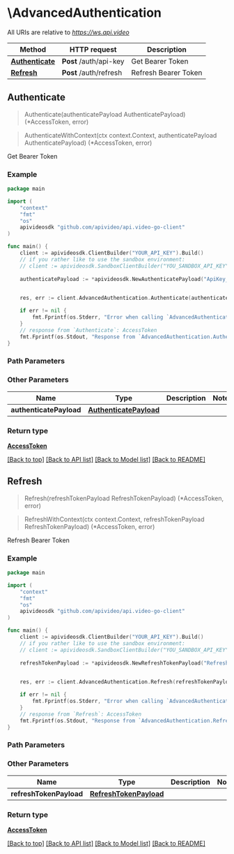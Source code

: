 # \AdvancedAuthentication

All URIs are relative to *https://ws.api.video*

Method | HTTP request | Description
------------- | ------------- | -------------
[**Authenticate**](AdvancedAuthentication.md#Authenticate) | **Post** /auth/api-key | Get Bearer Token
[**Refresh**](AdvancedAuthentication.md#Refresh) | **Post** /auth/refresh | Refresh Bearer Token



## Authenticate

> Authenticate(authenticatePayload AuthenticatePayload) (*AccessToken, error)

> AuthenticateWithContext(ctx context.Context, authenticatePayload AuthenticatePayload) (*AccessToken, error)


Get Bearer Token



### Example

```go
package main

import (
    "context"
    "fmt"
    "os"
    apivideosdk "github.com/apivideo/api.video-go-client"
)

func main() {
    client := apivideosdk.ClientBuilder("YOUR_API_KEY").Build()
    // if you rather like to use the sandbox environment:
    // client := apivideosdk.SandboxClientBuilder("YOU_SANDBOX_API_KEY").Build()
        
    authenticatePayload := *apivideosdk.NewAuthenticatePayload("ApiKey_example") // AuthenticatePayload | 

    
    res, err := client.AdvancedAuthentication.Authenticate(authenticatePayload)

    if err != nil {
        fmt.Fprintf(os.Stderr, "Error when calling `AdvancedAuthentication.Authenticate``: %v\n", err)
    }
    // response from `Authenticate`: AccessToken
    fmt.Fprintf(os.Stdout, "Response from `AdvancedAuthentication.Authenticate`: %v\n", res)
}
```
### Path Parameters



### Other Parameters



Name | Type | Description  | Notes
------------- | ------------- | ------------- | -------------
**authenticatePayload** | [**AuthenticatePayload**](AuthenticatePayload.md) |  | 

### Return type

[**AccessToken**](AccessToken.md)

[[Back to top]](#) [[Back to API list]](../README.md#documentation-for-api-endpoints)
[[Back to Model list]](../README.md#documentation-for-models)
[[Back to README]](../README.md)


## Refresh

> Refresh(refreshTokenPayload RefreshTokenPayload) (*AccessToken, error)

> RefreshWithContext(ctx context.Context, refreshTokenPayload RefreshTokenPayload) (*AccessToken, error)


Refresh Bearer Token



### Example

```go
package main

import (
    "context"
    "fmt"
    "os"
    apivideosdk "github.com/apivideo/api.video-go-client"
)

func main() {
    client := apivideosdk.ClientBuilder("YOUR_API_KEY").Build()
    // if you rather like to use the sandbox environment:
    // client := apivideosdk.SandboxClientBuilder("YOU_SANDBOX_API_KEY").Build()
        
    refreshTokenPayload := *apivideosdk.NewRefreshTokenPayload("RefreshToken_example") // RefreshTokenPayload | 

    
    res, err := client.AdvancedAuthentication.Refresh(refreshTokenPayload)

    if err != nil {
        fmt.Fprintf(os.Stderr, "Error when calling `AdvancedAuthentication.Refresh``: %v\n", err)
    }
    // response from `Refresh`: AccessToken
    fmt.Fprintf(os.Stdout, "Response from `AdvancedAuthentication.Refresh`: %v\n", res)
}
```
### Path Parameters



### Other Parameters



Name | Type | Description  | Notes
------------- | ------------- | ------------- | -------------
**refreshTokenPayload** | [**RefreshTokenPayload**](RefreshTokenPayload.md) |  | 

### Return type

[**AccessToken**](AccessToken.md)

[[Back to top]](#) [[Back to API list]](../README.md#documentation-for-api-endpoints)
[[Back to Model list]](../README.md#documentation-for-models)
[[Back to README]](../README.md)

